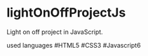 # lightOnOffProjectJs
Light on off project in JavaScript.

used languages 
 #HTML5
 #CSS3
 #Javascript6
 
  
